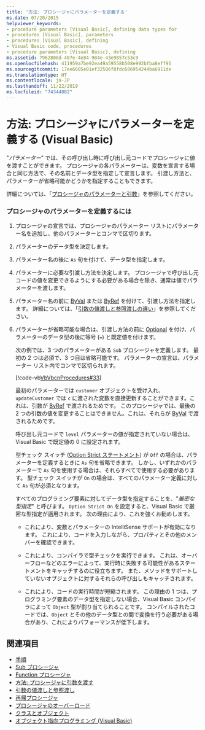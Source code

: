 ```yaml
---
title: '方法: プロシージャにパラメーターを定義する'
ms.date: 07/20/2015
helpviewer_keywords:
- procedure parameters [Visual Basic], defining data types for
- procedures [Visual Basic], parameters
- procedures [Visual Basic], defining
- Visual Basic code, procedures
- procedure parameters [Visual Basic], defining
ms.assetid: 7962808d-407e-4e84-984e-43e9857c53c9
ms.openlocfilehash: 411959a7be92ea49a59558b508e992bfba8eff95
ms.sourcegitcommit: 17ee6605e01ef32506f8fdc686954244ba6911de
ms.translationtype: HT
ms.contentlocale: ja-JP
ms.lasthandoff: 11/22/2019
ms.locfileid: "74344882"
---
```

# <a name="how-to-define-a-parameter-for-a-procedure-visual-basic"></a>方法: プロシージャにパラメーターを定義する (Visual Basic)
"*パラメーター*" では、その呼び出し時に呼び出し元コードでプロシージャに値を渡すことができます。 プロシージャの各パラメーターは、変数を宣言する場合と同じ方法で、その名前とデータ型を指定して宣言します。 引渡し方法と、パラメーターが省略可能かどうかを指定することもできます。  
  
 詳細については、「[プロシージャのパラメーターと引数](./procedure-parameters-and-arguments.md)」を参照してください。  
  
### <a name="to-define-a-procedure-parameter"></a>プロシージャのパラメーターを定義するには  
  
1. プロシージャの宣言では、プロシージャのパラメーター リストにパラメーター名を追加し、他のパラメーターとコンマで区切ります。  
  
2. パラメーターのデータ型を決定します。  
  
3. パラメーター名の後に `As` 句を付けて、データ型を指定します。  
  
4. パラメーターに必要な引渡し方法を決定します。 プロシージャで呼び出し元コードの値を変更できるようにする必要がある場合を除き、通常は値でパラメーターを渡します。  
  
5. パラメーター名の前に [ByVal](../../../../visual-basic/language-reference/modifiers/byval.md) または [ByRef](../../../../visual-basic/language-reference/modifiers/byref.md) を付けて、引渡し方法を指定します。 詳細については、「[引数の値渡しと参照渡しの違い](./differences-between-passing-an-argument-by-value-and-by-reference.md)」を参照してください。  
  
6. パラメーターが省略可能な場合は、引渡し方法の前に [Optional](../../../../visual-basic/language-reference/modifiers/optional.md) を付け、パラメーターのデータ型の後に等号 (`=`) と既定値を付けます。  
  
     次の例では、3 つのパラメーターがある `Sub` プロシージャを定義します。 最初の 2 つは必須で、3 つ目は省略可能です。 パラメーターの宣言は、パラメーター リスト内でコンマで区切られます。  
  
     [!code-vb[VbVbcnProcedures#33](~/samples/snippets/visualbasic/VS_Snippets_VBCSharp/VbVbcnProcedures/VB/Class1.vb#33)]  
  
     最初のパラメーターでは `customer` オブジェクトを受け入れ、`updateCustomer` では `c` に渡された変数を直接更新することができます。これは、引数が [ByRef](../../../../visual-basic/language-reference/modifiers/byref.md) で渡されるためです。 このプロシージャでは、最後の 2 つの引数の値を変更することはできません。これは、それらが [ByVal](../../../../visual-basic/language-reference/modifiers/byval.md) で渡されるためです。  
  
     呼び出し元コードで `level` パラメーターの値が指定されていない場合は、Visual Basic で既定値の 0 に設定されます。  
  
     型チェック スイッチ ([Option Strict ステートメント](../../../../visual-basic/language-reference/statements/option-strict-statement.md)) が `Off` の場合は、パラメーターを定義するときに `As` 句を省略できます。 しかし、いずれかのパラメーターで `As` 句を使用する場合は、それらすべてで使用する必要があります。 型チェック スイッチが `On` の場合は、すべてのパラメーター定義に対して `As` 句が必須となります。  
  
     すべてのプログラミング要素に対してデータ型を指定することを、"*厳密な型指定*" と呼びます。 `Option Strict On` を設定すると、Visual Basic で厳密な型指定が適用されます。 次の理由により、これを強くお勧めします。  
  
    - これにより、変数とパラメーターの IntelliSense サポートが有効になります。 これにより、コードを入力しながら、プロパティとその他のメンバーを確認できます。  
  
    - これにより、コンパイラで型チェックを実行できます。 これは、オーバーフローなどのエラーによって、実行時に失敗する可能性があるステートメントをキャッチするのに役立ちます。 また、メソッドをサポートしていないオブジェクトに対するそれらの呼び出しもキャッチされます。  
  
    - これにより、コードの実行時間が短縮されます。 この理由の 1 つは、プログラミング要素のデータ型を指定しない場合、Visual Basic コンパイラによって `Object` 型が割り当てられることです。 コンパイルされたコードでは、`Object` とその他のデータ型との間で変換を行う必要がある場合があり、これによりパフォーマンスが低下します。  
  
## <a name="see-also"></a>関連項目

- [手順](./index.md)
- [Sub プロシージャ](./sub-procedures.md)
- [Function プロシージャ](./function-procedures.md)
- [方法: プロシージャに引数を渡す](./how-to-pass-arguments-to-a-procedure.md)
- [引数の値渡しと参照渡し](./passing-arguments-by-value-and-by-reference.md)
- [再帰プロシージャ](./recursive-procedures.md)
- [プロシージャのオーバーロード](./procedure-overloading.md)
- [クラスとオブジェクト](../../../../visual-basic/programming-guide/language-features/objects-and-classes/index.md)
- [オブジェクト指向プログラミング (Visual Basic)](../../concepts/object-oriented-programming.md)
